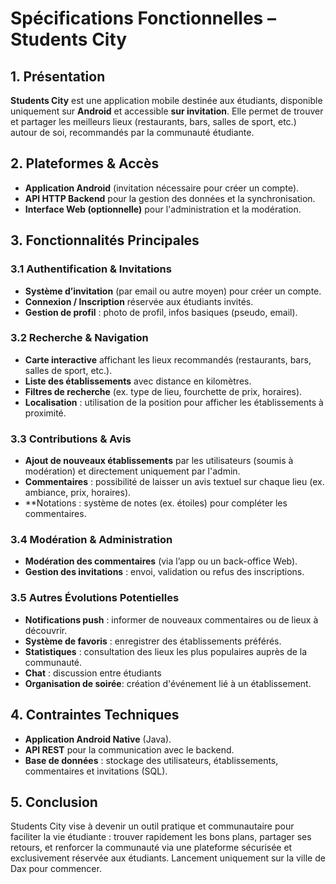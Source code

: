 # Spécifications Fonctionnelles – Students City

## 1. Présentation
**Students City** est une application mobile destinée aux étudiants, disponible uniquement sur **Android** et accessible **sur invitation**. Elle permet de trouver et partager les meilleurs lieux (restaurants, bars, salles de sport, etc.) autour de soi, recommandés par la communauté étudiante.

## 2. Plateformes & Accès
- **Application Android** (invitation nécessaire pour créer un compte).
- **API HTTP Backend** pour la gestion des données et la synchronisation.
- **Interface Web (optionnelle)** pour l'administration et la modération.

## 3. Fonctionnalités Principales

### 3.1 Authentification & Invitations
- **Système d’invitation** (par email ou autre moyen) pour créer un compte.
- **Connexion / Inscription** réservée aux étudiants invités.
- **Gestion de profil** : photo de profil, infos basiques (pseudo, email).

### 3.2 Recherche & Navigation
- **Carte interactive** affichant les lieux recommandés (restaurants, bars, salles de sport, etc.).
- **Liste des établissements** avec distance en kilomètres.
- **Filtres de recherche** (ex. type de lieu, fourchette de prix, horaires).
- **Localisation** : utilisation de la position pour afficher les établissements à proximité.

### 3.3 Contributions & Avis
- **Ajout de nouveaux établissements** par les utilisateurs (soumis à modération) et directement uniquement par l'admin.
- **Commentaires** : possibilité de laisser un avis textuel sur chaque lieu (ex. ambiance, prix, horaires).
- **Notations : système de notes (ex. étoiles) pour compléter les commentaires.

### 3.4 Modération & Administration
- **Modération des commentaires** (via l’app ou un back-office Web).
- **Gestion des invitations** : envoi, validation ou refus des inscriptions.

### 3.5 Autres Évolutions Potentielles
- **Notifications push** : informer de nouveaux commentaires ou de lieux à découvrir.
- **Système de favoris** : enregistrer des établissements préférés.
- **Statistiques** : consultation des lieux les plus populaires auprès de la communauté.
- **Chat** : discussion entre étudiants
- **Organisation de soirée**: création d'événement lié à un établissement.

## 4. Contraintes Techniques
- **Application Android Native** (Java).
- **API REST** pour la communication avec le backend.
- **Base de données** : stockage des utilisateurs, établissements, commentaires et invitations (SQL).

## 5. Conclusion
Students City vise à devenir un outil pratique et communautaire pour faciliter la vie étudiante : trouver rapidement les bons plans, partager ses retours, et renforcer la communauté via une plateforme sécurisée et exclusivement réservée aux étudiants.
Lancement uniquement sur la ville de Dax pour commencer.
